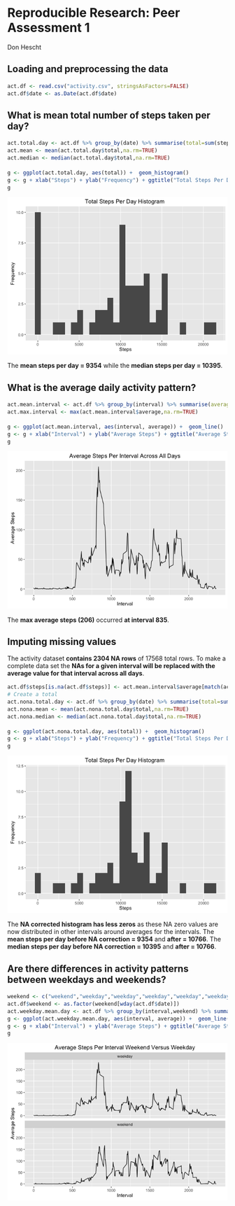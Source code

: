 # Reproducible Research: Peer Assessment 1
Don Hescht  


## Loading and preprocessing the data

```r
act.df <- read.csv("activity.csv", stringsAsFactors=FALSE)
act.df$date <- as.Date(act.df$date)
```

## What is mean total number of steps taken per day?

```r
act.total.day <- act.df %>% group_by(date) %>% summarise(total=sum(steps,na.rm=TRUE))
act.mean <- mean(act.total.day$total,na.rm=TRUE)
act.median <- median(act.total.day$total,na.rm=TRUE)

g <- ggplot(act.total.day, aes(total)) +  geom_histogram()
g <- g + xlab("Steps") + ylab("Frequency") + ggtitle("Total Steps Per Day Histogram ")
g
```

![](PA1_template_files/figure-html/unnamed-chunk-2-1.png)<!-- -->

The **mean steps per day = 9354** while the **median steps per day = 10395**. 

## What is the average daily activity pattern?

```r
act.mean.interval <- act.df %>% group_by(interval) %>% summarise(average=mean(steps,na.rm=TRUE))
act.max.interval <- max(act.mean.interval$average,na.rm=TRUE)

g <- ggplot(act.mean.interval, aes(interval, average)) +  geom_line()
g <- g + xlab("Interval") + ylab("Average Steps") + ggtitle("Average Steps Per Interval Across All Days")
g
```

![](PA1_template_files/figure-html/unnamed-chunk-3-1.png)<!-- -->

The **max average steps (206)** occurred **at interval 835**.

## Imputing missing values
The activity dataset **contains 2304 NA rows** of 17568 total rows. To make a complete data set the **NAs for a given interval will be replaced with the average value for that interval across all days**.

```r
act.df$steps[is.na(act.df$steps)] <- act.mean.interval$average[match(act.df$interval[is.na(act.df$steps)], act.mean.interval$interval)]
# Create a total 
act.nona.total.day <- act.df %>% group_by(date) %>% summarise(total=sum(steps,na.rm=TRUE))
act.nona.mean <- mean(act.nona.total.day$total,na.rm=TRUE)
act.nona.median <- median(act.nona.total.day$total,na.rm=TRUE)

g <- ggplot(act.nona.total.day, aes(total)) +  geom_histogram()
g <- g + xlab("Steps") + ylab("Frequency") + ggtitle("Total Steps Per Day Histogram ")
g
```

![](PA1_template_files/figure-html/unnamed-chunk-4-1.png)<!-- -->

The **NA corrected histogram has less zeros** as these NA zero values are now distributed in other intervals around averages for the intervals.  The **mean steps per day before NA correction = 9354** and **after = 10766**.  The **median steps per day before NA correction =  10395** and **after = 10766**. 

## Are there differences in activity patterns between weekdays and weekends?


```r
weekend <- c("weekend","weekday","weekday","weekday","weekday","weekday", "weekend")
act.df$weekend <- as.factor(weekend[wday(act.df$date)])
act.weekday.mean.day <- act.df %>% group_by(interval,weekend) %>% summarise(average=mean(steps,na.rm=TRUE))
g <- ggplot(act.weekday.mean.day, aes(interval, average)) +  geom_line() + facet_wrap(~weekend, nrow=2)
g <- g + xlab("Interval") + ylab("Average Steps") + ggtitle("Average Steps Per Interval Weekend Versus Weekday")
g
```

![](PA1_template_files/figure-html/unnamed-chunk-5-1.png)<!-- -->
